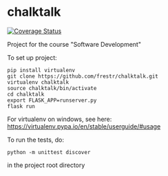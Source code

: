 # chalktalk

[![Coverage Status](https://coveralls.io/repos/github/frestr/chalktalk/badge.svg?branch=dev)](https://coveralls.io/github/frestr/chalktalk?branch=dev)

Project for the course "Software Development"

To set up project:

```
pip install virtualenv
git clone https://github.com/frestr/chalktalk.git
virtualenv chalktalk
source chalktalk/bin/activate
cd chalktalk
export FLASK_APP=runserver.py
flask run
```

For virtualenv on windows, see here: https://virtualenv.pypa.io/en/stable/userguide/#usage

To run the tests, do:
```
python -m unittest discover
```

in the project root directory
